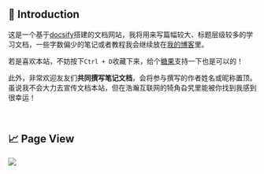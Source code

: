 ## 🌮 Introduction

这是一个基于[docsify](https://docsify.js.org/)搭建的文档网站，我将用来写篇幅较大、标题层级较多的学习文档，一些字数偏少的笔记或者教程我会继续放在[我的博客](https://hassanwong.top/)里。

若是喜欢本站，不妨按下`Ctrl + D`收藏下来，给个[糖果](https://unpkg.zhimg.com/hassan-assets/img/payment.png)支持一下也是可以的！

此外，非常欢迎友友们**共同撰写笔记文档**，会将参与撰写的作者姓名或昵称置顶。虽说我不会大力去宣传文档本站，但在浩瀚互联网的犄角旮旯里能被你找到我感到很幸运！

<br>

## 📈 Page View

<img src="https://count.getloli.com/get/@:hassanblog@docsify?theme=rule34">
